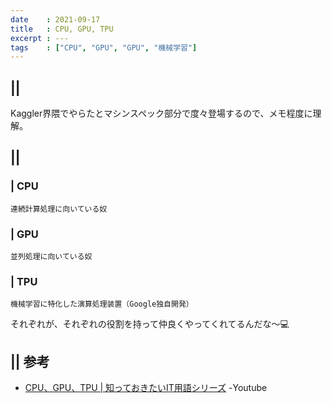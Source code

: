 ```yaml
---
date    : 2021-09-17
title   : CPU, GPU, TPU
excerpt : ---
tags    : ["CPU", "GPU", "GPU", "機械学習"]
---
```



## ||

Kaggler界隈でやらたとマシンスペック部分で度々登場するので、メモ程度に理解。

## ||
### | CPU
```
連続計算処理に向いている奴
```

### | GPU
```
並列処理に向いている奴
```

### | TPU
```
機械学習に特化した演算処理装置（Google独自開発）
```


それぞれが、それぞれの役割を持って仲良くやってくれてるんだな〜💻


## || 参考
- [CPU、GPU、TPU | 知っておきたいIT用語シリーズ](https://www.youtube.com/watch?v=YWgvxqw3JWY) -Youtube

